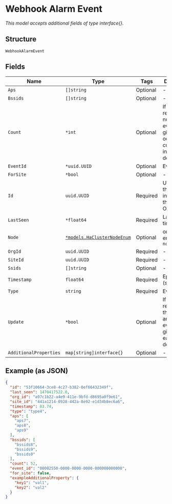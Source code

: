 
# Webhook Alarm Event

*This model accepts additional fields of type interface{}.*

## Structure

`WebhookAlarmEvent`

## Fields

| Name | Type | Tags | Description |
|  --- | --- | --- | --- |
| `Aps` | `[]string` | Optional | - |
| `Bssids` | `[]string` | Optional | - |
| `Count` | `*int` | Optional | If present, represents number of events of given type occurred in current interval, default=1 |
| `EventId` | `*uuid.UUID` | Optional | Event id |
| `ForSite` | `*bool` | Optional | - |
| `Id` | `uuid.UUID` | Required | Unique ID of the object instance in the Mist Organization |
| `LastSeen` | `*float64` | Required | Last seen timestamp |
| `Node` | [`*models.HaClusterNodeEnum`](../../doc/models/ha-cluster-node-enum.md) | Optional | only for HA. enum: `node0`, `node1` |
| `OrgId` | `uuid.UUID` | Required | - |
| `SiteId` | `uuid.UUID` | Required | - |
| `Ssids` | `[]string` | Optional | - |
| `Timestamp` | `float64` | Required | Epoch (seconds) |
| `Type` | `string` | Required | Event type |
| `Update` | `*bool` | Optional | If presents, represents that this is an update to event with given id sent earlier. default=false |
| `AdditionalProperties` | `map[string]interface{}` | Optional | - |

## Example (as JSON)

```json
{
  "id": "53f10664-3ce8-4c27-b382-0ef66432349f",
  "last_seen": 1470417522.0,
  "org_id": "a97c1b22-a4e9-411e-9bfd-d8695a0f9e61",
  "site_id": "441a1214-6928-442a-8e92-e1d34b8ec6a6",
  "timestamp": 83.74,
  "type": "type4",
  "aps": [
    "aps7",
    "aps8",
    "aps9"
  ],
  "bssids": [
    "bssids8",
    "bssids9",
    "bssids0"
  ],
  "count": 52,
  "event_id": "00002550-0000-0000-0000-000000000000",
  "for_site": false,
  "exampleAdditionalProperty": {
    "key1": "val1",
    "key2": "val2"
  }
}
```


